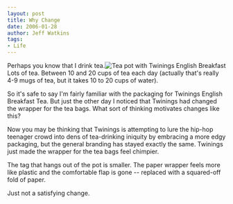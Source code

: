 ```yaml
---
layout: post
title: Why Change
date: 2006-01-28
author: Jeff Watkins
tags:
- Life
---
```


<div style="float:right" class="figure">
<img class="photo" src="http://newburyportion.com/wp-content/uploads/2006/01/teapot.png" alt="Tea pot with Twinings English Breakfast "   >
</div>

Perhaps you know that I drink tea. Lots of tea. Between 10 and 20 cups of tea each day (actually that's really 4-9 mugs of tea, but it takes 10 to 20 cups of water).

So it's safe to say I'm fairly familiar with the packaging for Twinings English Breakfast Tea. But just the other day I noticed that Twinings had changed the wrapper for the tea bags. What sort of thinking motivates changes like this?

Now you may be thinking that Twinings is attempting to lure the hip-hop teenager crowd into dens of tea-drinking iniquity by embracing a more edgy packaging, but the general branding has stayed exactly the same. Twinings just made the wrapper for the tea bags feel chimpier.

The tag that hangs out of the pot is smaller. The paper wrapper feels more like plastic and the comfortable flap is gone -- replaced with a squared-off fold of paper.

Just not a satisfying change.
 

